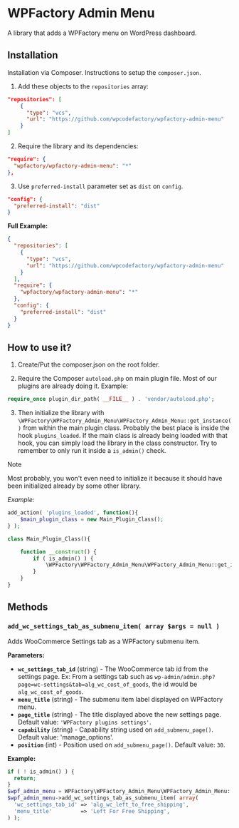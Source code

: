 # WPFactory Admin Menu

A library that adds a WPFactory menu on WordPress dashboard.

## Installation

Installation via Composer. Instructions to setup the `composer.json`.

1. Add these objects to the `repositories` array:

```json
"repositories": [    
    {
      "type": "vcs",
      "url": "https://github.com/wpcodefactory/wpfactory-admin-menu"
    }
]
```

2. Require the library and its dependencies:

```json
"require": {  
  "wpfactory/wpfactory-admin-menu": "*"
},
```

3. Use `preferred-install` parameter set as `dist` on `config`.

```json
"config": {
  "preferred-install": "dist"
}
```

**Full Example:**

```json
{
  "repositories": [        
    {
      "type": "vcs",
      "url": "https://github.com/wpcodefactory/wpfactory-admin-menu"
    }
  ],
  "require": {
    "wpfactory/wpfactory-admin-menu": "*"
  },
  "config": {
    "preferred-install": "dist"
  }
}
```

## How to use it?
1. Create/Put the composer.json on the root folder.

2. Require the Composer `autoload.php` on main plugin file. Most of our plugins are already doing it. Example:
```php
require_once plugin_dir_path( __FILE__ ) . 'vendor/autoload.php';
```

3. Then initialize the library with `\WPFactory\WPFactory_Admin_Menu\WPFactory_Admin_Menu::get_instance()` from within the main plugin class. Probably the best place is inside the hook `plugins_loaded`. If the main class is already being loaded with that hook, you can simply load the library in the class constructor. Try to remember to only run it inside a `is_admin()` check.
> [!NOTE]  
> Most probably, you won't even need to initialize it because it should have been initialized already by some other library.

*Example:*

```php
add_action( 'plugins_loaded', function(){  
    $main_plugin_class = new Main_Plugin_Class();  
} );
```

```php
class Main_Plugin_Class(){

    function __construct() { 
        if ( is_admin() ) {
            \WPFactory\WPFactory_Admin_Menu\WPFactory_Admin_Menu::get_instance();
        }
    }
}
```

## Methods

### `add_wc_settings_tab_as_submenu_item( array $args = null )`

Adds WooCommerce Settings tab as a WPFactory submenu item.

**Parameters:**

* **`wc_settings_tab_id`** (string) - The WooCommerce tab id from the settings page. Ex: From a settings tab such as `wp-admin/admin.php?page=wc-settings&tab=alg_wc_cost_of_goods`, the id would be `alg_wc_cost_of_goods`.
* **`menu_title`** (string) - The submenu item label displayed on WPFactory menu.
* **`page_title`** (string) - The title displayed above the new settings page. Default value: `'WPFactory plugins settings'`.
* **`capability`** (string) - Capability string used on `add_submenu_page()`. Default value: 'manage_options'.
* **`position`** (int) - Position used on `add_submenu_page()`. Default value: `30`.

**Example:**

```php
if ( ! is_admin() ) {
  return;
}
$wpf_admin_menu = WPFactory\WPFactory_Admin_Menu\WPFactory_Admin_Menu::get_instance();
$wpf_admin_menu->add_wc_settings_tab_as_submenu_item( array(
  'wc_settings_tab_id' => 'alg_wc_left_to_free_shipping',
  'menu_title'         => 'Left For Free Shipping',
) );
```
